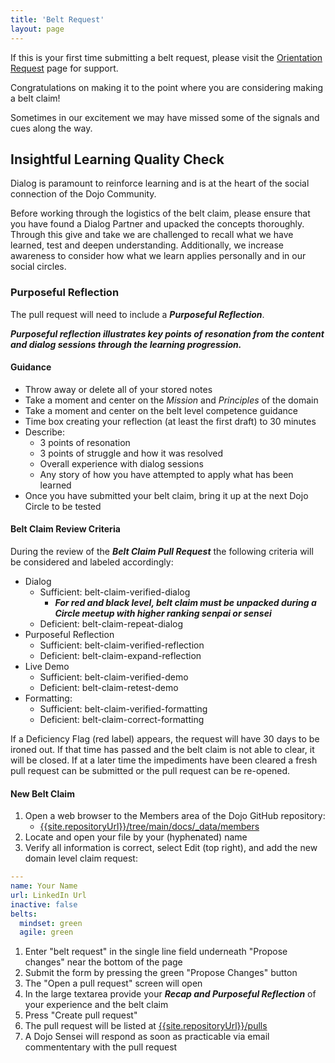 ```yaml
---
title: 'Belt Request'
layout: page
---
```

<div class="-alert alert-warning">
If this is your first time submitting a belt request, please visit the <a href="{{ '/Orientation-Request' | relative_url }}">Orientation Request</a> page for support.
</div>



Congratulations on making it to the point where you are considering making a belt claim!

Sometimes in our excitement we may have missed some of the signals and cues along the way.

## Insightful Learning Quality Check

Dialog is paramount to reinforce learning and is at the heart of the social connection of the Dojo Community.

Before working through the logistics of the belt claim, please ensure that you have found a Dialog Partner and upacked the concepts thoroughly.  Through this give and take we are challenged to recall what we have learned, test and deepen understanding.  Additionally, we increase awareness to consider how what we learn applies personally and in our social circles.

### Purposeful Reflection

The pull request will need to include a ***Purposeful Reflection***.

***Purposeful reflection illustrates key points of resonation from the content and dialog sessions through the learning progression.***

#### Guidance

* Throw away or delete all of your stored notes
* Take a moment and center on the *Mission* and *Principles* of the domain
* Take a moment and center on the belt level competence guidance
* Time box creating your reflection (at least the first draft) to 30 minutes
* Describe:
  * 3 points of resonation
  * 3 points of struggle and how it was resolved
  * Overall experience with dialog sessions
  * Any story of how you have attempted to apply what has been learned
* Once you have submitted your belt claim, bring it up at the next Dojo Circle to be tested 

#### Belt Claim Review Criteria

During the review of the ***Belt Claim Pull Request*** the following criteria will be considered and labeled accordingly:

* Dialog
  * Sufficient: belt-claim-verified-dialog
    * ***For red and black level, belt claim must be unpacked during a Circle meetup with higher ranking senpai or sensei***
  * Deficient: belt-claim-repeat-dialog
* Purposeful Reflection
  * Sufficient: belt-claim-verified-reflection
  * Deficient: belt-claim-expand-reflection
* Live Demo
  * Sufficient: belt-claim-verified-demo
  * Deficient: belt-claim-retest-demo 
* Formatting:
  * Sufficient: belt-claim-verified-formatting
  * Deficient: belt-claim-correct-formatting

If a Deficiency Flag (red label) appears, the request will have 30 days to be ironed out.  If that time has passed and the belt claim is not able to clear, it will be closed.  If at a later time the impediments have been cleared a fresh pull request can be submitted or the pull request can be re-opened.

#### New Belt Claim

1. Open a web browser to the Members area of the Dojo GitHub repository:
    * [{{site.repositoryUrl}}/tree/main/docs/_data/members]({{site.repositoryUrl}}/tree/main/docs/_data/members)
1. Locate and open your file by your (hyphenated) name
1. Verify all information is correct, select Edit (top right), and add the new domain level claim request:

```yaml
---
name: Your Name
url: LinkedIn Url
inactive: false
belts:
  mindset: green
  agile: green
```

1. Enter "belt request" in the single line field underneath "Propose changes" near the bottom of the page
1. Submit the form by pressing the green "Propose Changes" button
1. The "Open a pull request" screen will open
1. In the large textarea provide your ***Recap and Purposeful Reflection*** of your experience and the belt claim
1. Press "Create pull request"
1. The pull request will be listed at [{{site.repositoryUrl}}/pulls]({{site.repositoryUrl}}/pulls)
1. A Dojo Sensei will respond as soon as practicable via email commententary with the pull request

